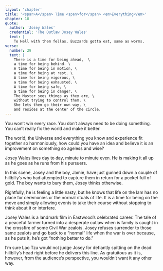 ```yaml
---
layout: 'chapter'
title: '<span>A</span> Time <span>for</span> <em>Everything</em>'
chapter: 10
quote:
  author: 'Josey Wales'
  credential: 'The Outlaw Josey Wales'
  text: |
    To Hell with them fellas. Buzzards gotta eat, same as worms.
verse:
  number: 29
  text: |
    There is a time for being ahead,  \
    a time for being behind. \
    A time for being in motion, \
    a time for being at rest. \
    A time for being vigorous, \
    a time for being exhausted. \
    A time for being safe, \
    a time for being in danger. \
    The Master sees things as they are, \
    without trying to control them. \
    She lets them go their own way, \
    and resides at the center of the circle.
---
```


You won’t win every race. You don’t always need to be doing something.
You can’t really fix the world and make it better.

The world, the Universe and everything you know and experience
fit together so harmoniously,
how could you have an idea and believe it is an improvement
on something so ageless and wise?

Josey Wales lives day to day, minute to minute even.
He is making it all up as he goes as he runs from his pursuers.

In this scene, Josey and the boy, Jamie,
have just gunned down a couple of hillbilly’s who had attempted
to capture them in return for a pocket full of gold.
The boy wants to bury them, Josey thinks otherwise.

Rightfully, he is feeling a little nasty,
but he knows that life on the lam has no place for ceremonies or
the normal rituals of life.
It is a time for being on the move and simply allowing events to
take their course without stopping to think about it or interfere.

Josey Wales is a landmark film in Eastwood’s celebrated career.
The tale of a peaceful farmer turned into a desperate outlaw when is family
is caught in the crossfire of some Civil War zealots.
Josey refuses surrender to those same zealots and go back to a “normal”
life when the war is over because, as he puts it,
he’s got “nothing better to do.”

I’m sure Lao Tzu would not judge Josey for defiantly spitting on
the dead hillbilly’s head right before he delivers this line.
As gratuitous as it is, however, from the audience’s perspective,
you wouldn’t want it any other way.
